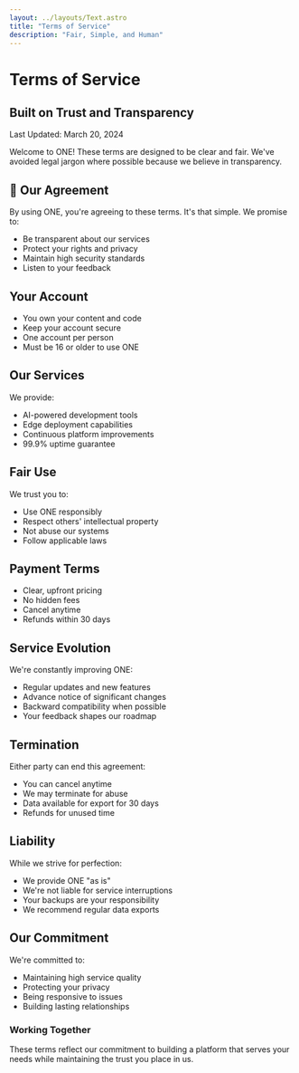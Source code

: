 ```yaml
---
layout: ../layouts/Text.astro
title: "Terms of Service"
description: "Fair, Simple, and Human"
---
```


# Terms of Service
## Built on Trust and Transparency

<div class="text-sm text-slate-600">
Last Updated: March 20, 2024
</div>

Welcome to ONE! These terms are designed to be clear and fair. We've avoided legal jargon where possible because we believe in transparency.

## 🤝 Our Agreement

By using ONE, you're agreeing to these terms. It's that simple. We promise to:
- Be transparent about our services
- Protect your rights and privacy
- Maintain high security standards
- Listen to your feedback

## Your Account

- You own your content and code
- Keep your account secure
- One account per person
- Must be 16 or older to use ONE

## Our Services

We provide:
- AI-powered development tools
- Edge deployment capabilities
- Continuous platform improvements
- 99.9% uptime guarantee

## Fair Use

We trust you to:
- Use ONE responsibly
- Respect others' intellectual property
- Not abuse our systems
- Follow applicable laws

## Payment Terms

- Clear, upfront pricing
- No hidden fees
- Cancel anytime
- Refunds within 30 days

## Service Evolution

We're constantly improving ONE:
- Regular updates and new features
- Advance notice of significant changes
- Backward compatibility when possible
- Your feedback shapes our roadmap

## Termination

Either party can end this agreement:
- You can cancel anytime
- We may terminate for abuse
- Data available for export for 30 days
- Refunds for unused time

## Liability

While we strive for perfection:
- We provide ONE "as is"
- We're not liable for service interruptions
- Your backups are your responsibility
- We recommend regular data exports

## Our Commitment

We're committed to:
- Maintaining high service quality
- Protecting your privacy
- Being responsive to issues
- Building lasting relationships

<div class="mt-8 bg-green-50 p-6 rounded-lg">
  <h3 class="text-lg font-semibold text-green-900">Working Together</h3>
  <p class="text-green-800">These terms reflect our commitment to building a platform that serves your needs while maintaining the trust you place in us.</p>
</div>